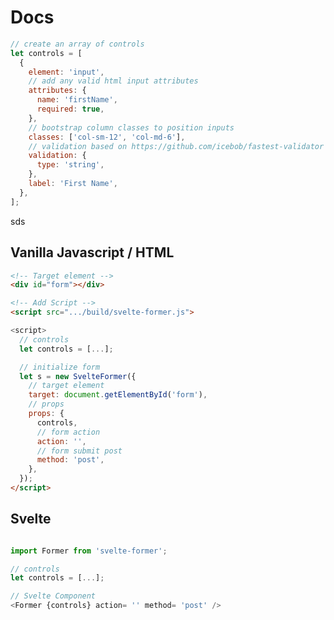<link rel="stylesheet" href="/static/styles/style.css" />
<style>
h1:first-child{
  display:none;
}
</style>

# Docs


```javascript
// create an array of controls
let controls = [
  {
    element: 'input',
    // add any valid html input attributes
    attributes: {
      name: 'firstName',
      required: true,
    },
    // bootstrap column classes to position inputs
    classes: ['col-sm-12', 'col-md-6'],
    // validation based on https://github.com/icebob/fastest-validator
    validation: {
      type: 'string',
    },
    label: 'First Name',
  },
];
```

sds

## Vanilla Javascript / HTML

```html
<!-- Target element -->
<div id="form"></div>

<!-- Add Script -->
<script src=".../build/svelte-former.js">

<script>
  // controls
  let controls = [...];

  // initialize form
  let s = new SvelteFormer({
    // target element
    target: document.getElementById('form'),
    // props
    props: {
      controls,
      // form action
      action: '',
      // form submit post
      method: 'post',
    },
  });
</script>
```

## Svelte

```javascript

import Former from 'svelte-former';

// controls
let controls = [...];

// Svelte Component
<Former {controls} action= '' method= 'post' />

```
